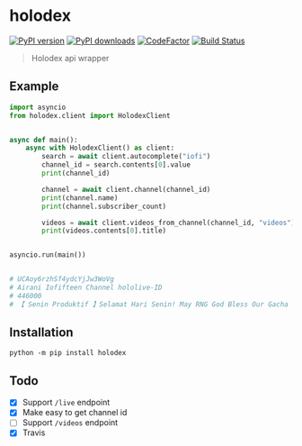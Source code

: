 # holodex

[![PyPI version](https://badge.fury.io/py/holodex.svg)](https://badge.fury.io/py/holodex) [![PyPI downloads](https://img.shields.io/pypi/dm/holodex.svg)](https://pypi.python.org/pypi/holodex) [![CodeFactor](https://www.codefactor.io/repository/github/ombe1229/holodex/badge)](https://www.codefactor.io/repository/github/ombe1229/holodex) [![Build Status](https://app.travis-ci.com/ombe1229/holodex.svg?branch=master)](https://app.travis-ci.com/ombe1229/holodex)

> Holodex api wrapper

## Example

```py
import asyncio
from holodex.client import HolodexClient


async def main():
    async with HolodexClient() as client:
        search = await client.autocomplete("iofi")
        channel_id = search.contents[0].value
        print(channel_id)

        channel = await client.channel(channel_id)
        print(channel.name)
        print(channel.subscriber_count)

        videos = await client.videos_from_channel(channel_id, "videos")
        print(videos.contents[0].title)


asyncio.run(main())


# UCAoy6rzhSf4ydcYjJw3WoVg
# Airani Iofifteen Channel hololive-ID
# 446000
# 【 Senin Produktif 】Selamat Hari Senin! May RNG God Bless Our Gacha【 iofi / イオフィ 】

```

## Installation

```
python -m pip install holodex
```

## Todo

- [x] Support `/live` endpoint
- [x] Make easy to get channel id
- [ ] Support `/videos` endpoint
- [x] Travis
